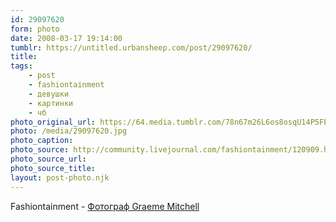 ```yaml
---
id: 29097620
form: photo
date: 2008-03-17 19:14:00
tumblr: https://untitled.urbansheep.com/post/29097620/
title:
tags:
    - post
    - fashiontainment
    - девушки
    - картинки
    - чб
photo_original_url: https://64.media.tumblr.com/78n67m26L6os8osqU14P5FEO_1280.jpg
photo: /media/29097620.jpg
photo_caption: 
photo_source: http://community.livejournal.com/fashiontainment/120909.html
photo_source_url:
photo_source_title:
layout: post-photo.njk
---
```


<p>Fashiontainment - <a href="http://community.livejournal.com/fashiontainment/120909.html">Фотограф Graeme Mitchell</a></p>
